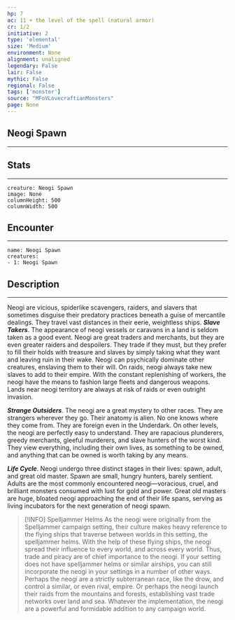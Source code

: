 ```yaml
---
hp: 7
ac: 11 + the level of the spell (natural armor)
cr: 1/2
initiative: 2
type: 'elemental'    
size: 'Medium'
environment: None
alignment: unaligned
legendary: False
lair: False
mythic: False
regional: False
tags: ['monster']
source: "MFoVLovecraftianMonsters"
page: None
---
```


## Neogi Spawn
---



## Stats
---

```statblock
creature: Neogi Spawn
image: None
columnHeight: 500
columnWidth: 500
```

## Encounter
---

```encounter-table
name: Neogi Spawn
creatures:
- 1: Neogi Spawn
```

## Description
---
Neogi are vicious, spiderlike scavengers, raiders, and slavers that sometimes disguise their predatory practices beneath a guise of mercantile dealings. They travel vast distances in their eerie, weightless ships.
**_Slave Takers_**. The appearance of neogi vessels or caravans in a land is seldom taken as a good event. Neogi are great traders and merchants, but they are even greater raiders and despoilers. They trade if they must, but they prefer to fill their holds with treasure and slaves by simply taking what they want and leaving ruin in their wake.
Neogi can psychically dominate other creatures, enslaving them to their will. On raids, neogi always take new slaves to add to their empire. With the constant replenishing of workers, the neogi have the means to fashion large fleets and dangerous weapons. Lands near neogi territory are always at risk of raids or even outright invasion.

**_Strange Outsiders_**. The neogi are a great mystery to other races. They are strangers wherever they go. Their anatomy is alien. No one knows where they come from. They are foreign even in the Underdark.
On other levels, the neogi are perfectly easy to understand. They are rapacious plunderers, greedy merchants, gleeful murderers, and slave hunters of the worst kind. They view everything, including their own lives, as something to be owned, and anything that can be owned is worth taking by any means.

**_Life Cycle_**. Neogi undergo three distinct stages in their lives: spawn, adult, and great old master. Spawn are small, hungry hunters, barely sentient. Adults are the most commonly encountered neogi—voracious, cruel, and brilliant monsters consumed with lust for gold and power. Great old masters are huge, bloated neogi approaching the end of their life spans, serving as living incubators for the next generation of neogi spawn.

> [!INFO] Spelljammer Helms
>As the neogi were originally from the Spelljammer campaign setting, their culture makes heavy reference to the flying ships that traverse between worlds in this setting, the spelljammer helms. With the help of these flying ships, the neogi spread their influence to every world, and across every world. Thus, trade and piracy are of chief importance to the neogi.
>If your setting does not have spelljammer helms or similar airships, you can still incorporate the neogi in your settings in a number of other ways. Perhaps the neogi are a strictly subterranean race, like the drow, and control a similar, or even rival, empire. Or perhaps the neogi launch their raids from the mountains and forests, establishing vast trade networks over land and sea. Whatever the implementation, the neogi are a powerful and formidable addition to any campaign world.






